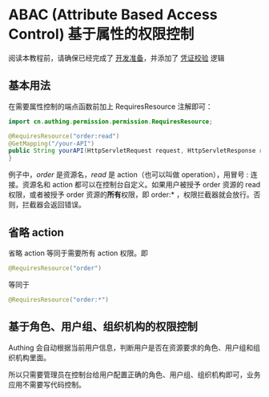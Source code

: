 # ABAC (Attribute Based Access Control) 基于属性的权限控制

阅读本教程前，请确保已经完成了 [开发准备](./../README.md)，并添加了 [凭证校验](./auth.md) 逻辑

## 基本用法

在需要属性控制的端点函数前加上 RequiresResource 注解即可：

```java
import cn.authing.permission.permission.RequiresResource;

@RequiresResource("order:read")
@GetMapping("/your-API")
public String yourAPI(HttpServletRequest request, HttpServletResponse response) {
}
```

例子中，*order* 是资源名，*read* 是 action（也可以叫做 operation），用冒号 : 连接。资源名和 action 都可以在控制台自定义。如果用户被授予 order 资源的 read 权限，或者被授予 order 资源的**所有**权限，即 order:* ，权限拦截器就会放行。否则，拦截器会返回错误。

## 省略 action

省略 action 等同于需要所有 action 权限。即

```java
@RequiresResource("order")
```

等同于

```java
@RequiresResource("order:*")
```

## 基于角色、用户组、组织机构的权限控制

Authing 会自动根据当前用户信息，判断用户是否在资源要求的角色、用户组和组织机构里面。

所以只需要管理员在控制台给用户配置正确的角色、用户组、组织机构即可，业务应用不需要写代码控制。
